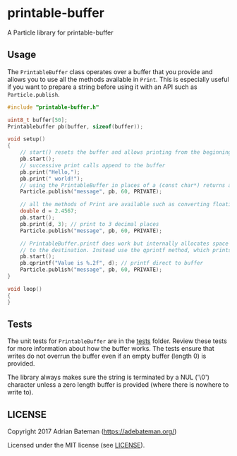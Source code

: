 # printable-buffer

A Particle library for printable-buffer

## Usage

The `PrintableBuffer` class operates over a buffer that you provide and allows you to use all
the methods available in `Print`. This is especially useful if you want to prepare a string before
using it with an API such as `Particle.publish`.

```cpp
#include "printable-buffer.h"

uint8_t buffer[50];
Printablebuffer pb(buffer, sizeof(buffer));

void setup()
{
    // start() resets the buffer and allows printing from the beginning
    pb.start();
    // successive print calls append to the buffer
    pb.print("Hello,");
    pb.print(" world!");
    // using the PrintableBuffer in places of a (const char*) returns a pointer to the buffer start
    Particle.publish("message", pb, 60, PRIVATE);

    // all the methods of Print are available such as converting floating point numbers
    double d = 2.4567;
    pb.start();
    pb.print(d, 3); // print to 3 decimal places
    Particle.publish("message", pb, 60, PRIVATE);

    // PrintableBuffer.printf does work but internally allocates space on the stack before copying
    // to the destination. Instead use the qprintf method, which prints directly into the buffer.
    pb.start();
    pb.qprintf("Value is %.2f", d); // printf direct to buffer
    Particle.publish("message", pb, 60, PRIVATE);
}

void loop()
{
}
```

## Tests

The unit tests for `PrintableBuffer` are in the [tests](tests) folder. Review these tests for more
information about how the buffer works. The tests ensure that writes do not overrun the buffer even
if an empty buffer (length 0) is provided.

The library always makes sure the string is terminated by a NUL ('\0') character unless a zero
length buffer is provided (where there is nowhere to write to).

## LICENSE

Copyright 2017 Adrian Bateman (https://adebateman.org/)

Licensed under the MIT license (see [LICENSE](license)).
